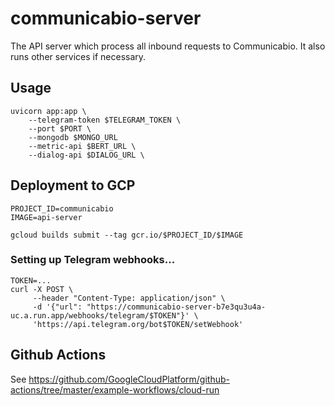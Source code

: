 # communicabio-server

The API server which process all inbound requests to Communicabio. It also runs other services if necessary.

## Usage

```shell
uvicorn app:app \
    --telegram-token $TELEGRAM_TOKEN \
    --port $PORT \
    --mongodb $MONGO_URL
    --metric-api $BERT_URL \
    --dialog-api $DIALOG_URL \
```

## Deployment to GCP

```shell
PROJECT_ID=communicabio
IMAGE=api-server

gcloud builds submit --tag gcr.io/$PROJECT_ID/$IMAGE
```

### Setting up Telegram webhooks...

```shell
TOKEN=...
curl -X POST \
     --header "Content-Type: application/json" \
     -d '{"url": "https://communicabio-server-b7e3qu3u4a-uc.a.run.app/webhooks/telegram/$TOKEN"}' \
     'https://api.telegram.org/bot$TOKEN/setWebhook'
```

## Github Actions

See https://github.com/GoogleCloudPlatform/github-actions/tree/master/example-workflows/cloud-run
